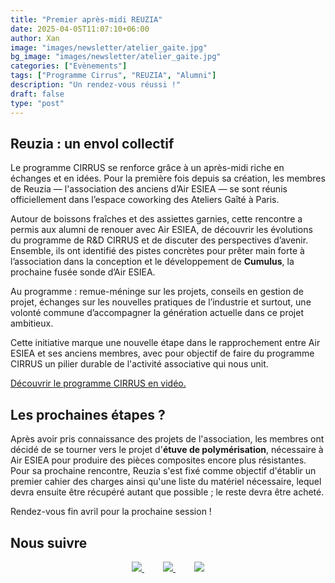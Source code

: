 ```yaml
---
title: "Premier après-midi REUZIA"
date: 2025-04-05T11:07:10+06:00
author: Xan
image: "images/newsletter/atelier_gaite.jpg"
bg_image: "images/newsletter/atelier_gaite.jpg"
categories: ["Evènements"]
tags: ["Programme Cirrus", "REUZIA", "Alumni"]
description: "Un rendez-vous réussi !"
draft: false
type: "post"
---
```


## Reuzia : un envol collectif

Le programme CIRRUS se renforce grâce à un après-midi riche en échanges et en idées. Pour la première fois depuis sa création, les membres de Reuzia — l'association des anciens d’Air ESIEA — se sont réunis officiellement dans l’espace coworking des Ateliers Gaîté à Paris.

Autour de boissons fraîches et des assiettes garnies, cette rencontre a permis aux alumni de renouer avec Air ESIEA, de découvrir les évolutions du programme de R&D CIRRUS et de discuter des perspectives d’avenir. Ensemble, ils ont identifié des pistes concrètes pour prêter main forte à l’association dans la conception et le développement de **Cumulus**, la prochaine fusée sonde d’Air ESIEA.

Au programme : remue-méninge sur les projets, conseils en gestion de projet, échanges sur les nouvelles pratiques de l’industrie et surtout, une volonté commune d’accompagner la génération actuelle dans ce projet ambitieux.

Cette initiative marque une nouvelle étape dans le rapprochement entre Air ESIEA et ses anciens membres, avec pour objectif de faire du programme CIRRUS un pilier durable de l'activité associative qui nous unit.

[Découvrir le programme CIRRUS en vidéo.](https://www.youtube.com/watch?v=FClWNBF3nd0)


## Les prochaines étapes ?

Après avoir pris connaissance des projets de l'association, les membres ont décidé de se tourner vers le projet d'**étuve de polymérisation**, nécessaire à Air ESIEA pour produire des pièces composites encore plus résistantes. Pour sa prochaine rencontre, Reuzia s'est fixé comme objectif d'établir un premier cahier des charges ainsi qu'une liste du matériel nécessaire, lequel devra ensuite être récupéré autant que possible ; le reste devra être acheté.

Rendez-vous fin avril pour la prochaine session !




## Nous suivre 

<center>
  <a href="https://www.facebook.com/airesiea/" style="margin-right: 30px;">
    <img src="/images/newsletter/facebook.png" />
  </a>
  <a href="https://www.instagram.com/air.esiea.fr/" style="margin-right: 30px;">
    <img src="/images/newsletter/insta-19.png" />
  </a>
  <a href="https://www.linkedin.com/company/19086534/">
    <img src="/images/newsletter/linkedin.png" />
  </a>
</center>
